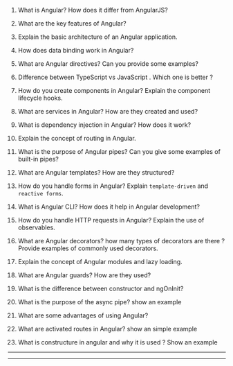 
1. What is Angular? How does it differ from AngularJS?

2. What are the key features of Angular?

3. Explain the basic architecture of an Angular application.

4. How does data binding work in Angular?

5. What are Angular directives? Can you provide some examples?

6. Difference between TypeScript vs JavaScript . Which one is better ?

7. How do you create components in Angular? Explain the component lifecycle hooks.

8. What are services in Angular? How are they created and used?

9. What is dependency injection in Angular? How does it work?

10. Explain the concept of routing in Angular.

11. What is the purpose of Angular pipes? Can you give some examples of built-in pipes?

12. What are Angular templates? How are they structured?

13. How do you handle forms in Angular? Explain `template-driven` and `reactive forms`.

14. What is Angular CLI? How does it help in Angular development?

15. How do you handle HTTP requests in Angular? Explain the use of observables.

16. What are Angular decorators? how many types of decorators are there ? Provide examples of commonly used decorators.

17. Explain the concept of Angular modules and lazy loading.

18. What are Angular guards? How are they used? 

19. What is the difference between constructor and ngOnInit?

20. What is the purpose of the async pipe? show an example

21. What are some advantages of using Angular?

22. What are activated routes in Angular? show an simple example

23. What is constructure in angular and why it is used ? Show an example
---
---


